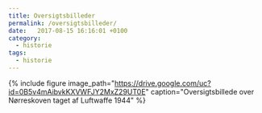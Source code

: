```yaml
---
title: Oversigtsbilleder
permalink: /oversigtsbilleder/
date:   2017-08-15 16:16:01 +0100
category:
  - historie
tags:
  - historie
---
```


{% include figure
    image_path="https://drive.google.com/uc?id=0B5v4mAibvkKXVWFJY2MxZ29UT0E"
    caption="Oversigtsbillede over Nørreskoven taget af Luftwaffe 1944" %}
